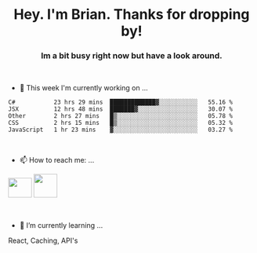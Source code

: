 <H1 align="center">Hey. I'm Brian. Thanks for dropping by!</H1>
<H3 align="center">Im a bit busy right now but have a look around.</H3>
<br/>

- 🔭 This week I'm currently working on ...
<!--START_SECTION:waka-->
```text
C#           23 hrs 29 mins  █████████████▓░░░░░░░░░░░   55.16 % 
JSX          12 hrs 48 mins  ███████▓░░░░░░░░░░░░░░░░░   30.07 % 
Other        2 hrs 27 mins   █▒░░░░░░░░░░░░░░░░░░░░░░░   05.78 % 
CSS          2 hrs 15 mins   █▒░░░░░░░░░░░░░░░░░░░░░░░   05.32 % 
JavaScript   1 hr 23 mins    ▓░░░░░░░░░░░░░░░░░░░░░░░░   03.27 % 
```
<!--END_SECTION:waka-->
<br/>

- 📫 How to reach me: ...
<p>
  <a href="https://www.linkedin.com/in/brian-appleton/"><img width="48" height="40" src="https://github.com/appleton6509/appleton6509/blob/main/linkedin.png?raw=true"></a>
    <a href="https://github.com/appleton6509"><img width="48" height="48" src="https://github.com/appleton6509/appleton6509/blob/main/github.png?raw=true"></a>
</p>
<br/>

- 🌱 I’m currently learning ...
<p>
React, Caching, API's
</p>


<!--
**appleton6509/appleton6509** is a ✨ _special_ ✨ repository because its `README.md` (this file) appears on your GitHub profile.

Here are some ideas to get you started:


- 👯 I’m looking to collaborate on ...
- 🤔 I’m looking for help with ...
- 💬 Ask me about ...
- 😄 Pronouns: ...
- ⚡ Fun fact: ...
-->
